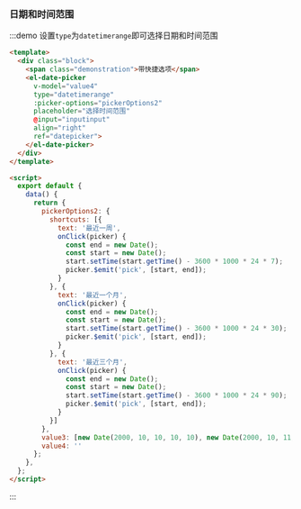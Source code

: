 <script>
  module.exports = {
    data() {
      return {
        pickerOptions2: {
          shortcuts: [{
            text: '最近一周',
            onClick(picker) {
              const end = new Date();
              const start = new Date();
              start.setTime(start.getTime() - 3600 * 1000 * 24 * 7);
              picker.$emit('pick', [start, end]);
            }
          }, {
            text: '最近一个月',
            onClick(picker) {
              const end = new Date();
              const start = new Date();
              start.setTime(start.getTime() - 3600 * 1000 * 24 * 30);
              picker.$emit('pick', [start, end]);
            }
          }, {
            text: '最近三个月',
            onClick(picker) {
              const end = new Date();
              const start = new Date();
              start.setTime(start.getTime() - 3600 * 1000 * 24 * 90);
              picker.$emit('pick', [start, end]);
            }
          }]
        },
        value1: '',
        value2: '',
        value3: [new Date(2000, 10, 10, 10, 10), new Date(2000, 10, 11, 10, 10)],
        value4: '',
        value5: '',
        value6: '',
        value7: '',
        value8: '',
        value9: '',
        value10: '',
        value11: '',
        value12: '',
        value13: '',
        value14: '',
        value15: '',
        value16: ''
      };
    },
    watch: {
    },
    created(){
      this.value4 = [new Date("2021-01-24 19:04:41"), new Date("2021-04-24 19:04:41")]
    },
    mounted(){
      // datapicker 初始化时手动触发 input 事件
      // console.log(this.$refs.datepicker)
      this.$nextTick(()=> {
        this.$refs.datepicker.$emit("input", this.value4)
      })
    },
    methods:{
      inputinput(...args){
        console.log(args)
        args[0].forEach(time => {
          console.log(time.toLocaleDateString())
        })
        // console.log(this.$refs.datepicker.$refs.reference)
        // console.log(this.$refs.datepicker.reference.querySelector('input'))

        // console.log(this.$refs.datepicker.reference.querySelector('input').value)

// datapicker 组件内部有input事件，通过input事件在下一个DOM 更新周期获取选择的value值，再对value值进行更改
/**
 * 打开的文件包括
 *    examples\docs\zh-CN\datetime-picker.md
 * packages\date-picker\index.js
 * packages\date-picker\src\picker\date-picker.js
 * packages\date-picker\src\picker.vue
 * packages\date-picker\src\panel\date-range.vue
 * 
 * packages\input\index.js
 * packages\input\src\input.vue
*/
// debugger
        this.$nextTick(()=> {
          // debugger
          let input = this.$refs.datepicker.reference.querySelector('input')
          let value = input.value
          console.log(value)
          let textArr = value.split(' - ')
          if(textArr[0].slice(0,10) === '2021-01-24'){
            input.value = '最近三个月'
          }
          this.$nextTick(()=> {
            // debugger
          })
        })
        // let input = this.$refs.datepicker.reference.querySelector('input')
        // Object.defineProperty(input, 'value', {
        //   set(val){
            
        //   }
        // })


        // this.$refs.datepicker.reference.querySelector('input').addEventListener('input', (event) => {
        //   debugger
        // })
        // this.value4 = 123123123
        // console.log(this.$refs.datepicker)
        // this.$refs.datepicker.displayValue = 2131
        // debugger
      }
    }
  };
</script>

<style>
.demo-block.demo-datetime-picker .source {
    padding: 0;
    display: flex;
  }

  .demo-datetime-picker .block {
    padding: 30px 0;
    text-align: center;
    border-right: solid 1px #EFF2F6;
    flex: 1;
    &:last-child {
      border-right: none;
    }
  }

  .demo-datetime-picker .demonstration {
    display: block;
    color: #8492a6;
    font-size: 14px;
    margin-bottom: 20px;
  }
</style>

### 日期和时间范围

:::demo 设置`type`为`datetimerange`即可选择日期和时间范围
```html
<template>
  <div class="block">
    <span class="demonstration">带快捷选项</span>
    <el-date-picker
      v-model="value4"
      type="datetimerange"
      :picker-options="pickerOptions2"
      placeholder="选择时间范围"
      @input="inputinput"
      align="right"
      ref="datepicker">
    </el-date-picker>
  </div>
</template>

<script>
  export default {
    data() {
      return {
        pickerOptions2: {
          shortcuts: [{
            text: '最近一周',
            onClick(picker) {
              const end = new Date();
              const start = new Date();
              start.setTime(start.getTime() - 3600 * 1000 * 24 * 7);
              picker.$emit('pick', [start, end]);
            }
          }, {
            text: '最近一个月',
            onClick(picker) {
              const end = new Date();
              const start = new Date();
              start.setTime(start.getTime() - 3600 * 1000 * 24 * 30);
              picker.$emit('pick', [start, end]);
            }
          }, {
            text: '最近三个月',
            onClick(picker) {
              const end = new Date();
              const start = new Date();
              start.setTime(start.getTime() - 3600 * 1000 * 24 * 90);
              picker.$emit('pick', [start, end]);
            }
          }]
        },
        value3: [new Date(2000, 10, 10, 10, 10), new Date(2000, 10, 11, 10, 10)],
        value4: ''
      };
    },
  };
</script>
```
:::
